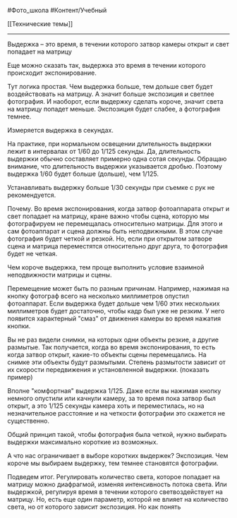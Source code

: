 #Фото_школа #Контент/Учебный 

[[Технические темы]]
______

Выдержка – это время, в течении которого затвор камеры открыт и свет попадает на матрицу 

Еще можно сказать так, выдержка это время в течении которого происходит экспонирование.

Тут логика простая. 
Чем выдержка больше, тем дольше свет будет воздействовать на матрицу. А значит больше экспозиция и светлее фотография.
И наоборот, если выдержку сделать короче, значит света на матрицу попадет меньше. Экспозиция будет слабее, а фотография темнее.

Измеряется выдержка в секундах.

На практике, при нормальном освещении длительность выдержки лежит в интервалах от 1/60 до 1/125 секунды.
Да, длительность выдержки обычно составляет примерно одна сотая секунды.
Обращаю внимание, что длительность выдержки указывается дробью. Поэтому выдержка 1/60 будет больше (дольше), чем 1/125.

Устанавливать выдержку больше 1/30 секунды при съемке с рук не рекомендуется.

Почему.
Во время экспонирования, когда затвор фотоаппарата открыт и свет попадает на матрицу, кране важно чтобы сцена, которую мы фотографируем не перемещалась относительно матрицы.
Для этого и сам фотоаппарат и сцена должны быть неподвижными. В этом случае фотография будет четкой и резкой.
Но, если при открытом затворе сцена и матрица переместятся относительно друг друга, то фотография будет не четкая.

Чем короче выдержка, тем проще выполнить условие взаимной неподвижности матрицы и сцены.

Перемещение может быть по разным причинам. 
Например, нажимая на кнопку фотограф всего на несколько миллиметров опустил фотоаппарат. Если выдержка будет дольше чем 1/60 этих нескольких миллиметров будет достаточно, чтобы кадр был уже не резким. У него появится характерный "смаз" от движения камеры во время нажатия кнопки.

Вы не раз видели снимки, на которых одни объекты резкие, а другие размытые. Так получается, когда во время экспонирования, то есть когда затвор открыт, какие-то объекты сцены перемещались. На снимке эти объекты будут размытыми. Степень размытости зависит от их скорости передвижения и установленной выдержки.
(показать пример)

Вполне "комфортная" выдержка 1/125. Даже если вы нажимая кнопку немного опустили или качнули камеру, за то время пока затвор был открыт, а это 1/125 секунды камера хоть и переместилась, но на незначительное расстояние и на четкости фотографии это скажется не существенно.

Общий принцип такой, чтобы фотография была четкой, нужно выбирать выдержки максимально короткие из возможных.

А что нас ограничивает в выборе коротких выдержек? Экспозиция. Чем короче мы выбираем выдержку, тем темнее становятся фотографии.

Подведем итог. 
Регулировать количество света, которое попадает на матрицу можно диафрагмой, изменяя интенсивность потока света. Или выдержкой, регулируя время в течении которого светвоздействует на матрицу.
Но, есть еще один параметр, которой не влияет на количество света, но от которого зависит экспозиция.
Но как понять 